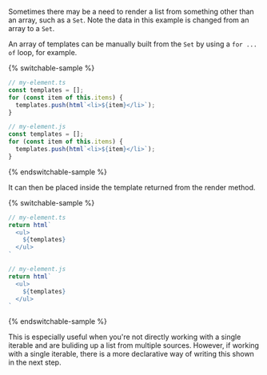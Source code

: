 Sometimes there may be a need to render a list from something other than an
array, such as a `Set`. Note the data in this example is changed from an array
to a `Set`.

An array of templates can be manually built from the `Set` by using a
`for ... of` loop, for example.

{% switchable-sample %}

```ts
// my-element.ts
const templates = [];
for (const item of this.items) {
  templates.push(html`<li>${item}</li>`);
}
```

```js
// my-element.js
const templates = [];
for (const item of this.items) {
  templates.push(html`<li>${item}</li>`);
}
```

{% endswitchable-sample %}

It can then be placed inside the template returned from the render method.

{% switchable-sample %}

```ts
// my-element.ts
return html`
  <ul>
    ${templates}
  </ul>
`
```

```js
// my-element.js
return html`
  <ul>
    ${templates}
  </ul>
`
```

{% endswitchable-sample %}

This is especially useful when you're not directly working with a single
iterable and are buliding up a list from multiple sources. However, if working
with a single iterable, there is a more declarative way of writing this shown
in the next step.